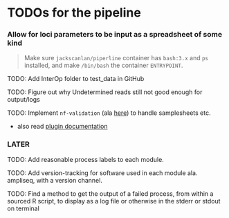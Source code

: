# TODOs for the pipeline

### Allow for loci parameters to be input as a spreadsheet of some kind


> Make sure `jackscanlan/piperline` container has `bash:3.x` and `ps` installed, and make `/bin/bash` the container `ENTRYPOINT`. 


TODO: Add InterOp folder to test_data in GitHub

TODO: Figure out why Undetermined reads still not good enough for output/logs

TODO: Implement `nf-validation` (ala [here](https://nextflow-io.github.io/nf-validation/latest/)) to handle samplesheets etc. 
- also read [plugin documentation](https://www.nextflow.io/docs/latest/plugins.html)


### LATER

TODO: Add reasonable process labels to each module. 

TODO: Add version-tracking for software used in each module ala. ampliseq, with a version channel. 

TODO: Find a method to get the output of a failed process, from within a sourced R script, to display as a log file or otherwise in the stderr or stdout on terminal
